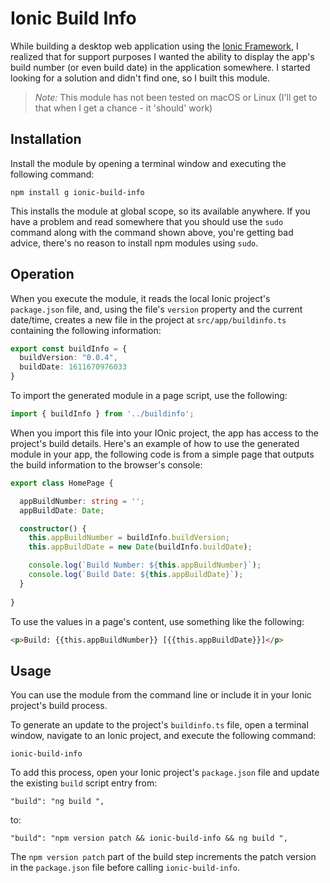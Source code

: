 # Ionic Build Info

While building a desktop web application using the [Ionic Framework](https://ionicframework.com/), I realized that for support purposes I wanted the ability to display the app's build number (or even build date) in the application somewhere. I started looking for a solution and didn't find one, so I built this module.

> *Note:* This module has not been tested on macOS or Linux (I'll get to that when I get a chance - it 'should' work)

## Installation

Install the module by opening a terminal window and executing the following command:

```shell
npm install g ionic-build-info
```

This installs the module at global scope, so its available anywhere. If you have a problem and read somewhere that you should use the `sudo` command along with the command shown above, you're getting bad advice, there's no reason to install npm modules using `sudo`.

## Operation

When you execute the module, it reads the local Ionic project's `package.json` file, and, using the file's `version` property and the current date/time, creates a new file in the project at `src/app/buildinfo.ts` containing the following information:

```typescript
export const buildInfo = {
  buildVersion: "0.0.4",
  buildDate: 1611670976033
}
```

To import the generated module in a page script, use the following:

```typescript
import { buildInfo } from '../buildinfo';
```

When you import this file into your IOnic project, the app has access to the project's build details. Here's an example of how to use the generated module in your app, the following code is from a simple page that outputs the build information to the browser's console:

```typescript
export class HomePage {

  appBuildNumber: string = '';
  appBuildDate: Date;

  constructor() {
    this.appBuildNumber = buildInfo.buildVersion;
    this.appBuildDate = new Date(buildInfo.buildDate);

    console.log(`Build Number: ${this.appBuildNumber}`);
    console.log(`Build Date: ${this.appBuildDate}`);
  }
 
}
```

To use the values in a page's content, use something like the following:

```html
<p>Build: {{this.appBuildNumber}} [{{this.appBuildDate}}]</p>
```

## Usage

You can use the module from the command line or include it in your Ionic project's build process.

To generate an update to the project's `buildinfo.ts` file, open a terminal window, navigate to an Ionic project, and execute the following command:

```shell
ionic-build-info
```

To add this process, open your Ionic project's `package.json` file and update the existing `build` script entry from:

```text
"build": "ng build ",
```

to:

```text
"build": "npm version patch && ionic-build-info && ng build ",
```

The `npm version patch` part of the build step increments the patch version in the `package.json` file before calling `ionic-build-info`.
